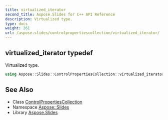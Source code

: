 ```yaml
---
title: virtualized_iterator
second_title: Aspose.Slides for C++ API Reference
description: Virtualized type.
type: docs
weight: 261
url: /aspose.slides/controlpropertiescollection/virtualized_iterator/
---
```

## virtualized_iterator typedef


Virtualized type.

```cpp
using Aspose::Slides::ControlPropertiesCollection::virtualized_iterator =  typename iterator_holder_type::virtualized_iterator
```

## See Also

* Class [ControlPropertiesCollection](../)
* Namespace [Aspose::Slides](../../)
* Library [Aspose.Slides](../../../)